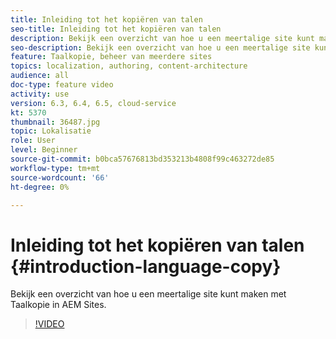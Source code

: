 ```yaml
---
title: Inleiding tot het kopiëren van talen
seo-title: Inleiding tot het kopiëren van talen
description: Bekijk een overzicht van hoe u een meertalige site kunt maken met Taalkopie in AEM Sites
seo-description: Bekijk een overzicht van hoe u een meertalige site kunt maken met Taalkopie in AEM Sites
feature: Taalkopie, beheer van meerdere sites
topics: localization, authoring, content-architecture
audience: all
doc-type: feature video
activity: use
version: 6.3, 6.4, 6.5, cloud-service
kt: 5370
thumbnail: 36487.jpg
topic: Lokalisatie
role: User
level: Beginner
source-git-commit: b0bca57676813bd353213b4808f99c463272de85
workflow-type: tm+mt
source-wordcount: '66'
ht-degree: 0%

---
```



# Inleiding tot het kopiëren van talen {#introduction-language-copy}

Bekijk een overzicht van hoe u een meertalige site kunt maken met Taalkopie in AEM Sites.

>[!VIDEO](https://video.tv.adobe.com/v/36487?quality=12&learn=on)
